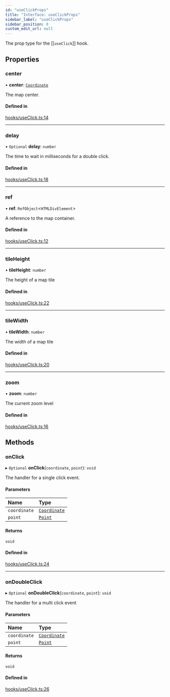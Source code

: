 ```yaml
---
id: "useClickProps"
title: "Interface: useClickProps"
sidebar_label: "useClickProps"
sidebar_position: 0
custom_edit_url: null
---
```


The prop type for the [[`useClick`]] hook.

## Properties

### center

• **center**: [`Coordinate`](Coordinate.md)

The map center.

#### Defined in

[hooks/useClick.ts:14](https://github.com/rob-blackbourn/jetblack-map/blob/d109576/src/hooks/useClick.ts#L14)

___

### delay

• `Optional` **delay**: `number`

The time to wait in milliseconds for a double click.

#### Defined in

[hooks/useClick.ts:18](https://github.com/rob-blackbourn/jetblack-map/blob/d109576/src/hooks/useClick.ts#L18)

___

### ref

• **ref**: `RefObject`<`HTMLDivElement`\>

A reference to the map container.

#### Defined in

[hooks/useClick.ts:12](https://github.com/rob-blackbourn/jetblack-map/blob/d109576/src/hooks/useClick.ts#L12)

___

### tileHeight

• **tileHeight**: `number`

The height of a map tile

#### Defined in

[hooks/useClick.ts:22](https://github.com/rob-blackbourn/jetblack-map/blob/d109576/src/hooks/useClick.ts#L22)

___

### tileWidth

• **tileWidth**: `number`

The width of a map tile

#### Defined in

[hooks/useClick.ts:20](https://github.com/rob-blackbourn/jetblack-map/blob/d109576/src/hooks/useClick.ts#L20)

___

### zoom

• **zoom**: `number`

The current zoom level

#### Defined in

[hooks/useClick.ts:16](https://github.com/rob-blackbourn/jetblack-map/blob/d109576/src/hooks/useClick.ts#L16)

## Methods

### onClick

▸ `Optional` **onClick**(`coordinate`, `point`): `void`

The handler for a single click event.

#### Parameters

| Name | Type |
| :------ | :------ |
| `coordinate` | [`Coordinate`](Coordinate.md) |
| `point` | [`Point`](../modules.md#point) |

#### Returns

`void`

#### Defined in

[hooks/useClick.ts:24](https://github.com/rob-blackbourn/jetblack-map/blob/d109576/src/hooks/useClick.ts#L24)

___

### onDoubleClick

▸ `Optional` **onDoubleClick**(`coordinate`, `point`): `void`

The handler for a multi click event

#### Parameters

| Name | Type |
| :------ | :------ |
| `coordinate` | [`Coordinate`](Coordinate.md) |
| `point` | [`Point`](../modules.md#point) |

#### Returns

`void`

#### Defined in

[hooks/useClick.ts:26](https://github.com/rob-blackbourn/jetblack-map/blob/d109576/src/hooks/useClick.ts#L26)
